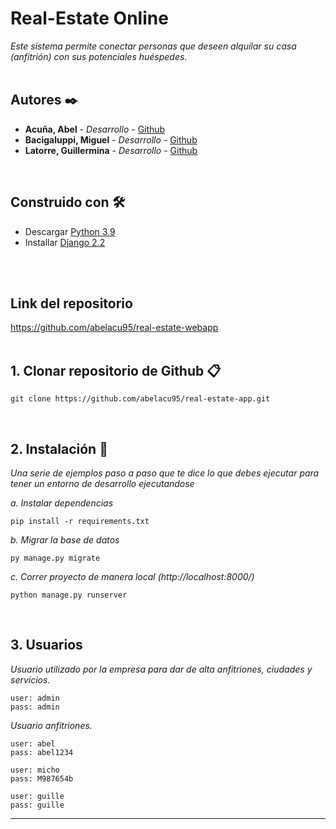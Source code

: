 # Real-Estate Online

_Este sistema permite conectar personas que deseen alquilar su casa (anfitrión) con sus potenciales huéspedes._
</br>
</br>

## Autores ✒️

* **Acuña, Abel** - *Desarrollo* - [Github](https://github.com/abelacu95)
* **Bacigaluppi, Miguel** - *Desarrollo* - [Github](https://github.com/miguebaci)
* **Latorre, Guillermina** - *Desarrollo* - [Github](https://github.com/guillerminalatorre)  
</br>

## Construido con 🛠️

* Descargar [Python 3.9](https://www.python.org/downloads/)
* Installar [Django 2.2](https://docs.djangoproject.com/es/2.2/intro/install/)
</br>
</br>

## Link del repositorio 

https://github.com/abelacu95/real-estate-webapp
</br>
</br>

## 1. Clonar repositorio de Github 📋

```
git clone https://github.com/abelacu95/real-estate-app.git
```
</br>

## 2. Instalación 🔧

_Una serie de ejemplos paso a paso que te dice lo que debes ejecutar para tener un entorno de desarrollo ejecutandose_

_a. Instalar  dependencias_

```
pip install -r requirements.txt
```

_b. Migrar la base de datos_

```
py manage.py migrate
```

_c. Correr proyecto de manera local (http://localhost:8000/)_

```
python manage.py runserver
```
</br>

## 3. Usuarios

_Usuario utilizado por la empresa para dar de alta anfitriones, ciudades y servicios._
```
user: admin
pass: admin
```

_Usuario anfitriones._
```
user: abel
pass: abel1234
```
```
user: micho 
pass: M987654b
```
```
user: guille
pass: guille
```



---
